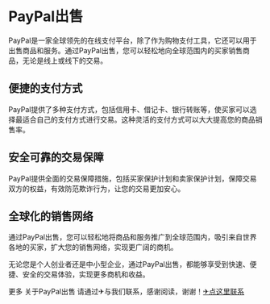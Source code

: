 # PayPal出售

PayPal是一家全球领先的在线支付平台，除了作为购物支付工具，它还可以用于出售商品和服务。通过PayPal出售，您可以轻松地向全球范围内的买家销售商品，无论是线上或线下的交易。

## 便捷的支付方式

PayPal提供了多种支付方式，包括信用卡、借记卡、银行转账等，使买家可以选择最适合自己的支付方式进行交易。这种灵活的支付方式可以大大提高您的商品销售率。

## 安全可靠的交易保障

PayPal提供全面的交易保障措施，包括买家保护计划和卖家保护计划，保障交易双方的权益，有效防范欺诈行为，让您的交易更加安心。

## 全球化的销售网络

通过PayPal出售，您可以轻松地将商品和服务推广到全球范围内，吸引来自世界各地的买家，扩大您的销售网络，实现更广阔的商机。

无论您是个人创业者还是中小型企业，通过PayPal出售，都能够享受到快速、便捷、安全的交易体验，实现更多商机和收益。

更多 关于PayPal出售 请通过✈与我们联系，感谢阅读，谢谢！[✈点这里联系](https://ww.k02.cc)